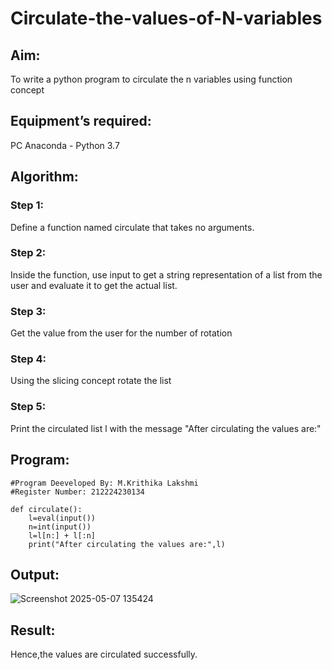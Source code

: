 # Circulate-the-values-of-N-variables
## Aim:
To write a python program to circulate the n variables using function concept
## Equipment’s required:
PC
Anaconda - Python 3.7
## Algorithm: 
### Step 1: 
Define a function named circulate that takes no arguments.
### Step 2: 
Inside the function, use input to get a string representation of a list from the user and evaluate it to get the actual list.
### Step 3: 
Get the value from the user for the number of rotation
### Step 4: 
Using the slicing concept rotate the list
### Step 5: 
Print the circulated list l with the message "After circulating the values are:"

## Program:
```
#Program Deeveloped By: M.Krithika Lakshmi
#Register Number: 212224230134

def circulate():
    l=eval(input())
    n=int(input())
    l=l[n:] + l[:n]
    print("After circulating the values are:",l)
```
## Output:
![Screenshot 2025-05-07 135424](https://github.com/user-attachments/assets/4e65eeb6-8854-416b-9976-91b86f8dc1f5)

## Result:
Hence,the values are circulated successfully.
